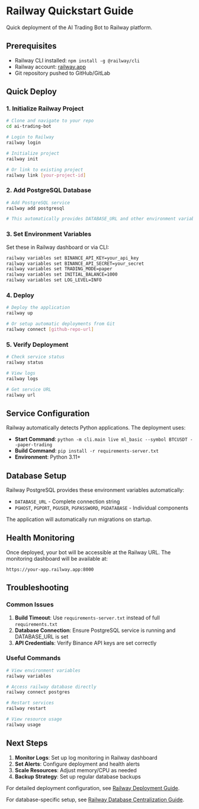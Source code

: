 # Railway Quickstart Guide

Quick deployment of the AI Trading Bot to Railway platform.

## Prerequisites

- Railway CLI installed: `npm install -g @railway/cli`
- Railway account: [railway.app](https://railway.app)
- Git repository pushed to GitHub/GitLab

## Quick Deploy

### 1. Initialize Railway Project

```bash
# Clone and navigate to your repo
cd ai-trading-bot

# Login to Railway
railway login

# Initialize project
railway init

# Or link to existing project
railway link [your-project-id]
```

### 2. Add PostgreSQL Database

```bash
# Add PostgreSQL service
railway add postgresql

# This automatically provides DATABASE_URL and other environment variables
```

### 3. Set Environment Variables

Set these in Railway dashboard or via CLI:

```bash
railway variables set BINANCE_API_KEY=your_api_key
railway variables set BINANCE_API_SECRET=your_secret
railway variables set TRADING_MODE=paper
railway variables set INITIAL_BALANCE=1000
railway variables set LOG_LEVEL=INFO
```

### 4. Deploy

```bash
# Deploy the application
railway up

# Or setup automatic deployments from Git
railway connect [github-repo-url]
```

### 5. Verify Deployment

```bash
# Check service status
railway status

# View logs
railway logs

# Get service URL
railway url
```

## Service Configuration

Railway automatically detects Python applications. The deployment uses:

- **Start Command**: `python -m cli.main live ml_basic --symbol BTCUSDT --paper-trading`
- **Build Command**: `pip install -r requirements-server.txt`
- **Environment**: Python 3.11+

## Database Setup

Railway PostgreSQL provides these environment variables automatically:
- `DATABASE_URL` - Complete connection string
- `PGHOST`, `PGPORT`, `PGUSER`, `PGPASSWORD`, `PGDATABASE` - Individual components

The application will automatically run migrations on startup.

## Health Monitoring

Once deployed, your bot will be accessible at the Railway URL. The monitoring dashboard will be available at:
```
https://your-app.railway.app:8000
```

## Troubleshooting

### Common Issues

1. **Build Timeout**: Use `requirements-server.txt` instead of full `requirements.txt`
2. **Database Connection**: Ensure PostgreSQL service is running and DATABASE_URL is set
3. **API Credentials**: Verify Binance API keys are set correctly

### Useful Commands

```bash
# View environment variables
railway variables

# Access railway database directly
railway connect postgres

# Restart services
railway restart

# View resource usage
railway usage
```

## Next Steps

1. **Monitor Logs**: Set up log monitoring in Railway dashboard
2. **Set Alerts**: Configure deployment and health alerts
3. **Scale Resources**: Adjust memory/CPU as needed
4. **Backup Strategy**: Set up regular database backups

For detailed deployment configuration, see [Railway Deployment Guide](RAILWAY_DEPLOYMENT_GUIDE.md).

For database-specific setup, see [Railway Database Centralization Guide](RAILWAY_DATABASE_CENTRALIZATION_GUIDE.md).